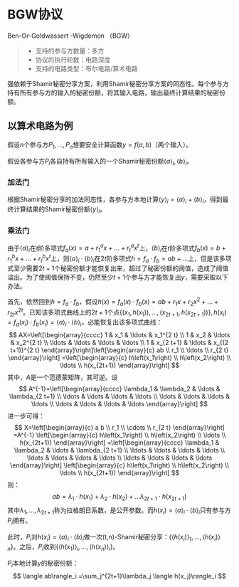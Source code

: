 # BGW协议

Ben-Or-Goldwassert -Wigdemon （BGW）

> - 支持的参与方数量：多方
> - 协议的执行轮数：电路深度
> - 支持的电路类型：布尔电路/算术电路

强依赖于Shamir秘密分享方案，利用Shamir秘密分享方案的同态性。每个参与方持有所有参与方的输入的秘密份额，将其输入电路，输出最终计算结果的秘密份额。

## 以算术电路为例

假设$n$个参与方$P_1,...,P_n$想要安全计算函数$y=f(a,b)$（两个输入）。

假设各参与方$P_i$各自持有所有输入的一个Shamir秘密份额$\langle a\rangle_i,\langle b\rangle_i$。

### 加法门

根据Shamir秘密分享的加法同态性，各参与方本地计算$\langle y\rangle _i= \langle a\rangle_i + \langle b\rangle_i$，得到最终计算结果的Shamir秘密份额$\langle y\rangle_i$。

### 乘法门

由于$\langle a\rangle_i$在$t$阶多项式$f_a(x)=a+r^a_1x+...+r^a_tx^t$上，$\langle b\rangle_i$在$t$阶多项式$f_b(x)=b+r^b_1x+...+r^b_tx^t$上，则$\langle a\rangle_i\cdot \langle b\rangle_i$在$2t$阶多项式$h=f_a\cdot f_b=ab+...$上，但是该多项式至少需要$2t+1$个秘密份额才能恢复出来，超过了秘密份额的阈值，造成了阈值溢出。为了使阈值保持不变，仍然至少$t+1$个参与方才能恢复出$y$，需要采取以下办法。

首先，依然回到$h=f_a\cdot f_b$，假设$h(x)=f_a(x)\cdot f_b(x)=ab+r_1x+r_2x^2+...+r_{2t}x^{2t}$。已知该多项式曲线上的$2t+1$个点$\{(x_1,h(x_1)),...,(x_{2t+1},h(x_{2t+1}))\},h(x_i)=f_a(x_i)\cdot f_b(x_i)=\langle a\rangle_i\cdot \langle b\rangle_i$，必能恢复出该多项式曲线：
$$
AX=\left[\begin{array}{cccc}
1 & x_1 & \ldots & x_1^{2 t} \\
1 & x_2 & \ldots & x_2^{2 t} \\
\ldots & \ldots & \ldots & \ldots \\
1 & x_{2 t+1} & \ldots & x_{(2 t+1)}^{2 t}
\end{array}\right]\left[\begin{array}{c}
ab \\
r_1 \\
\ldots \\
r_{2 t}
\end{array}\right]
=\left[\begin{array}{c}
h\left(x_1\right) \\
h\left(x_2\right) \\
\ldots \\
h(x_{2t+1})
\end{array}\right]
$$
其中，$A$是一个范德蒙矩阵，其可逆。设
$$
A^{-1}=\left[\begin{array}{cccc}
\lambda_1 & \lambda_2 & \ldots & \lambda_{2 t+1} \\
\ldots & \ldots & \ldots & \ldots \\
\ldots & \ldots & \ldots & \ldots \\
\ldots & \ldots & \ldots & \ldots
\end{array}\right]
$$
进一步可得：
$$
X=\left[\begin{array}{c}
a b \\
r_1 \\
\cdots \\
r_{2 t}
\end{array}\right]
=A^{-1} \left[\begin{array}{c}
h\left(x_1\right) \\
h\left(x_2\right) \\
\ldots \\
h(x_{2t+1})
\end{array}\right]
=\left[\begin{array}{cccc}
\lambda_1 & \lambda_2 & \ldots & \lambda_{2 t+1} \\
\ldots & \ldots & \ldots & \ldots \\
\ldots & \ldots & \ldots & \ldots \\
\ldots & \ldots & \ldots & \ldots
\end{array}\right]
\left[\begin{array}{c}
h\left(x_1\right) \\
h\left(x_2\right) \\
\ldots \\
h(x_{2t+1})
\end{array}\right]
$$
则：
$$
ab=\lambda_1 \cdot h\left(x_1\right)+\lambda_2 \cdot h\left(x_2\right)+\ldots \lambda_{2 t+1} \cdot h\left(x_{2 t+1}\right)
$$
其中$\lambda_1,...,\lambda_{2t+1}$称为拉格朗日系数，是公开参数。而$h(x_i)=\langle a\rangle_i\cdot \langle b\rangle_i$只有参与方$P_i$拥有。

此时，$P_i$对$h(x_i)=\langle a\rangle_i\cdot \langle b\rangle_i$做一次(t,n)-Shamir秘密分享：$\{\langle h(x_i)\rangle_1,...,\langle h(x_i)\rangle_n \}$。之后，$P_i$收到$\{\langle h(x_1)\rangle_i,...,\langle h(x_n)\rangle_i \}$。

$P_i$本地计算$y$的秘密份额：
$$
\langle ab\rangle_i =\sum_j^{2t+1}\lambda_j \langle h(x_j)\rangle_i
$$
